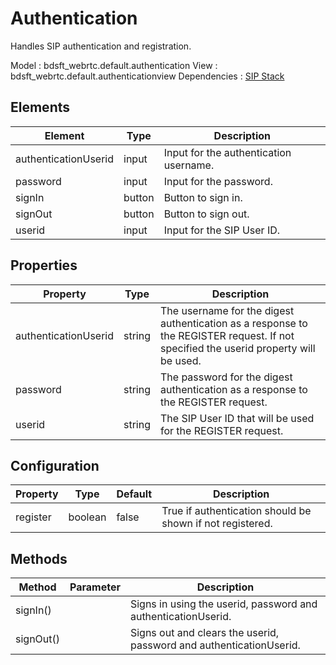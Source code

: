 # Authentication

Handles SIP authentication and registration.

Model : bdsft_webrtc.default.authentication
View : bdsft_webrtc.default.authenticationview
Dependencies : [SIP Stack](../sipstack)

## Elements
<a name="elements"></a>

Element               |Type    |Description
----------------------|--------|----------------------------------------
authenticationUserid  |input   |Input for the authentication username.
password              |input   |Input for the password.
signIn                |button  |Button to sign in.
signOut               |button  |Button to sign out.
userid                |input   |Input for the SIP User ID.

## Properties
<a name="properties"></a>

Property              |Type    |Description
----------------------|--------|--------------------------------------------------------------------------------------------------------------------------------------
authenticationUserid  |string  |The username for the digest authentication as a response to the REGISTER request. If not specified the userid property will be used.
password              |string  |The password for the digest authentication as a response to the REGISTER request.
userid                |string  |The SIP User ID that will be used for the REGISTER request.

## Configuration
<a name="configuration"></a>

Property  |Type     |Default  |Description
----------|---------|---------|-----------------------------------------------------------
register  |boolean  |false    |True if authentication should be shown if not registered.

## Methods
<a name="methods"></a>

Method     |Parameter  |Description
-----------|-----------|---------------------------------------------------------------------
signIn()   |           |Signs in using the userid, password and authenticationUserid.
signOut()  |           |Signs out and clears the userid, password and authenticationUserid.
